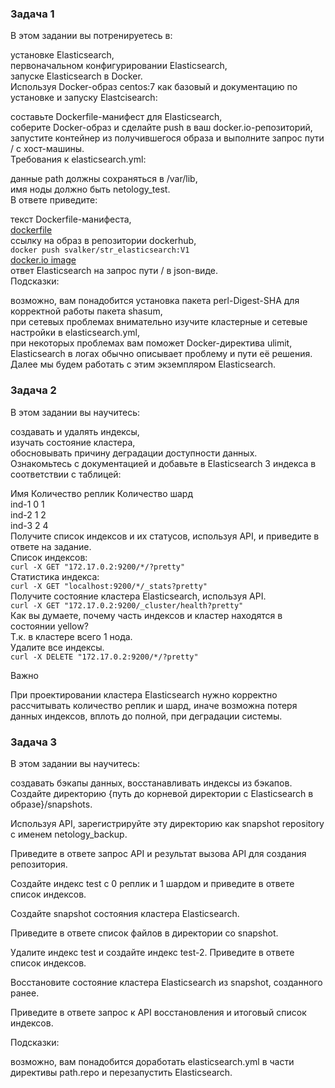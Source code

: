 ### Задача 1
В этом задании вы потренируетесь в:  
  
установке Elasticsearch,  
первоначальном конфигурировании Elasticsearch,  
запуске Elasticsearch в Docker.  
Используя Docker-образ centos:7 как базовый и документацию по установке и запуску Elastcisearch:  
  
составьте Dockerfile-манифест для Elasticsearch,  
соберите Docker-образ и сделайте push в ваш docker.io-репозиторий,  
запустите контейнер из получившегося образа и выполните запрос пути / c хост-машины.  
Требования к elasticsearch.yml:  
  
данные path должны сохраняться в /var/lib,  
имя ноды должно быть netology_test.  
В ответе приведите:  
  
текст Dockerfile-манифеста,  
[dockerfile]()  
ссылку на образ в репозитории dockerhub,  
`docker push svalker/str_elasticsearch:V1`  
[docker.io image](https://hub.docker.com/layers/svalker/str_elasticsearch/V1/images/sha256-d592a30f5faeef6dde1b42a20fa85a2666681552cf34f9cc174b2b5aec43863b?context=repo)  
ответ Elasticsearch на запрос пути / в json-виде.
![]()  
Подсказки:  
  
возможно, вам понадобится установка пакета perl-Digest-SHA для корректной работы пакета shasum,  
при сетевых проблемах внимательно изучите кластерные и сетевые настройки в elasticsearch.yml,  
при некоторых проблемах вам поможет Docker-директива ulimit,  
Elasticsearch в логах обычно описывает проблему и пути её решения.  
Далее мы будем работать с этим экземпляром Elasticsearch.  

### Задача 2
В этом задании вы научитесь:  
  
создавать и удалять индексы,  
изучать состояние кластера,  
обосновывать причину деградации доступности данных.  
Ознакомьтесь с документацией и добавьте в Elasticsearch 3 индекса в соответствии с таблицей:  
  
Имя	Количество реплик	Количество шард  
ind-1	0	1  
ind-2	1	2  
ind-3	2	4  
Получите список индексов и их статусов, используя API, и приведите в ответе на задание.  
Список индексов:  
`curl -X GET "172.17.0.2:9200/*/?pretty"`  
![]()  
Статистика индекса:  
`curl -X GET "localhost:9200/*/_stats?pretty"`  
Получите состояние кластера Elasticsearch, используя API.  
`curl -X GET "172.17.0.2:9200/_cluster/health?pretty"`  
![]()  
Как вы думаете, почему часть индексов и кластер находятся в состоянии yellow?  
Т.к. в кластере всего 1 нода.  
Удалите все индексы.  
`curl -X DELETE "172.17.0.2:9200/*/?pretty"`  
  
Важно  
  
При проектировании кластера Elasticsearch нужно корректно рассчитывать количество реплик и шард, иначе возможна потеря данных индексов, вплоть до полной, при деградации системы.  
  
### Задача 3
В этом задании вы научитесь:

создавать бэкапы данных,
восстанавливать индексы из бэкапов.
Создайте директорию {путь до корневой директории с Elasticsearch в образе}/snapshots.

Используя API, зарегистрируйте эту директорию как snapshot repository c именем netology_backup.

Приведите в ответе запрос API и результат вызова API для создания репозитория.

Создайте индекс test с 0 реплик и 1 шардом и приведите в ответе список индексов.

Создайте snapshot состояния кластера Elasticsearch.

Приведите в ответе список файлов в директории со snapshot.

Удалите индекс test и создайте индекс test-2. Приведите в ответе список индексов.

Восстановите состояние кластера Elasticsearch из snapshot, созданного ранее.

Приведите в ответе запрос к API восстановления и итоговый список индексов.

Подсказки:

возможно, вам понадобится доработать elasticsearch.yml в части директивы path.repo и перезапустить Elasticsearch.
